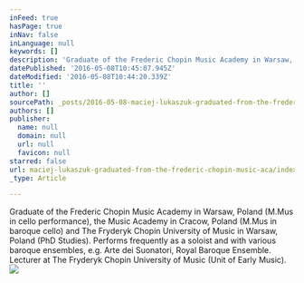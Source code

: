```yaml
---
inFeed: true
hasPage: true
inNav: false
inLanguage: null
keywords: []
description: 'Graduate of the Frederic Chopin Music Academy in Warsaw, Poland (M.Mus in cello performance), the Music Academy in Cracow, Poland (M.Mus in baroque cello) and The Fryderyk Chopin University of Music in Warsaw, Poland (PhD Studies). Performs frequently as a soloist and with various baroque ensembles, e.g. Arte dei Suonatori, Royal Baroque Ensemble. Lecturer at The Fryderyk Chopin University of Music (Unit of Early Music).'
datePublished: '2016-05-08T10:45:07.945Z'
dateModified: '2016-05-08T10:44:20.339Z'
title: ''
author: []
sourcePath: _posts/2016-05-08-maciej-lukaszuk-graduated-from-the-frederic-chopin-music-aca.md
authors: []
publisher:
  name: null
  domain: null
  url: null
  favicon: null
starred: false
url: maciej-lukaszuk-graduated-from-the-frederic-chopin-music-aca/index.html
_type: Article

---
```

Graduate of the Frederic Chopin Music Academy in Warsaw, Poland (M.Mus in cello performance), the Music Academy in Cracow, Poland (M.Mus in baroque cello) and The Fryderyk Chopin University of Music in Warsaw, Poland (PhD Studies). Performs frequently as a soloist and with various baroque ensembles, e.g. Arte dei Suonatori, Royal Baroque Ensemble. Lecturer at The Fryderyk Chopin University of Music (Unit of Early Music).
![](https://the-grid-user-content.s3-us-west-2.amazonaws.com/3b59aa59-ecd3-4798-aa68-a438eeda15f2.jpg)